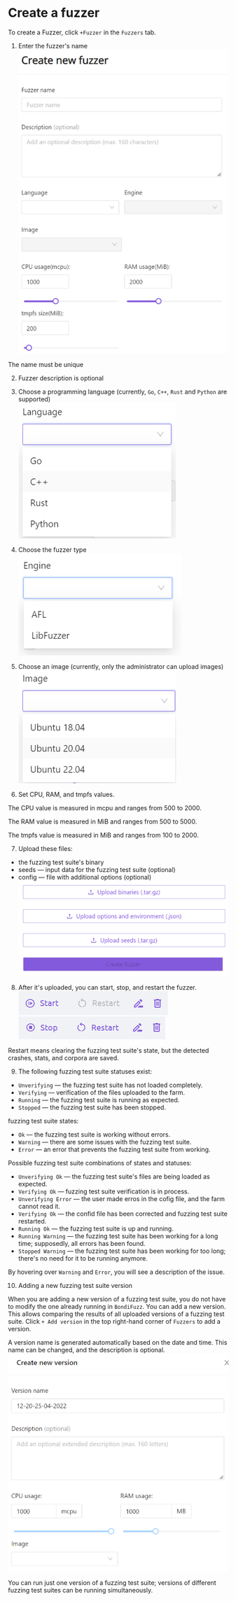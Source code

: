 
# Create a fuzzer

To create a Fuzzer, click `+Fuzzer` in the `Fuzzers` tab.

1. Enter the fuzzer's name  
![Create fuzzer](assets/create_fuzzer.PNG)

The name must be unique

2. Fuzzer description is optional

3. Choose a programming language (currently, `Go`, `C++`, `Rust` and `Python` are supported)  
![Select fuzzer language](assets/select_fuzzer_language.PNG)

4. Choose the fuzzer type  
![Select fuzzer engine](assets/select_fuzzer_engine.PNG)

5. Choose an image (currently, only the administrator can upload images)  
![Choose an image](assets/images.PNG)

6. Set CPU, RAM, and tmpfs values.

The CPU value is measured in mcpu and ranges from 500 to 2000.

The RAM value is measured in MiB and ranges from 500 to 5000.

The tmpfs value is measured in MiB and ranges from 100 to 2000.

7. Upload these files:

- the fuzzing test suite's binary
- seeds — input data for the fuzzing test suite (optional)
- config — file with additional options (optional)  
![Upload files](assets/upload.PNG)

8. After it's uploaded, you can start, stop, and restart the fuzzer.  
![Start fuzzing](assets/start.PNG)  
![Stop fuzzing](assets/stop.PNG)

Restart means clearing the fuzzing test suite's state, but the detected crashes, stats, and corpora are saved.

9. The following fuzzing test suite statuses exist:

- `Unverifying` — the fuzzing test suite has not loaded completely.
- `Verifying` — verification of the files uploaded to the farm.
- `Running` — the fuzzing test suite is running as expected.
- `Stopped` — the fuzzing test suite has been stopped.

fuzzing test suite states:

- `Ok` — the fuzzing test suite is working without errors.
- `Warning` — there are some issues with the fuzzing test suite.
- `Error` — an error that prevents the fuzzing test suite from working.

Possible fuzzing test suite combinations of states and statuses:

- `Unverifying Ok` — the fuzzing test suite's files are being loaded as expected.
- `Verifying Ok` — fuzzing test suite verification is in process.
- `Unverifying Error` — the user made erros in the cofig file, and the farm cannot read it.
- `Verifying Ok` — the confid file has been corrected and fuzzing test suite restarted.
- `Running Ok` — the fuzzing test suite is up and running.
- `Running Warning` — the fuzzing test suite has been working for a long time; supposedly, all errors has been found.
- `Stopped Warning` — the fuzzing test suite has been working for too long; there's no need for it to be running anymore.

By hovering over `Warning` and `Error`, you will see a description of the issue.

10. Adding a new fuzzing test suite version

When you are adding a new version of a fuzzing test suite, you do not have to modify the one already running in `BondiFuzz`. You can add a new version. This allows comparing  the results of all uploaded versions of a fuzzing test suite. Click `+ Add version` in the top right-hand corner of `Fuzzers` to add a version.

A version name is generated automatically based on the date and time. This name can be changed, and the description is optional.  
![Create new version](assets/create_version.PNG)

You can run just one version of a fuzzing test suite; versions of different fuzzing test suites can be running simultaneously.
